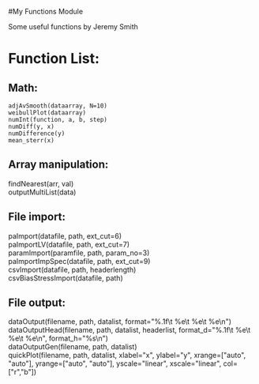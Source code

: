 #My Functions Module

Some useful functions by Jeremy Smith

Function List:
==============

Math:
-----
`adjAvSmooth(dataarray, N=10)`  
`weibullPlot(dataarray)`  
`numInt(function, a, b, step)`  
`numDiff(y, x)`  
`numDifference(y)`  
`mean_sterr(x)  `  

Array manipulation:
-------------------
findNearest(arr, val)  
outputMultiList(data)  

File import:
------------
paImport(datafile, path, ext_cut=6)  
paImportLV(datafile, path, ext_cut=7)  
paramImport(paramfile, path, param_no=3)  
paImportImpSpec(datafile, path, ext_cut=9)  
csvImport(datafile, path, headerlength)  
csvBiasStressImport(datafile, path)  

File output:
------------
dataOutput(filename, path, datalist, format="%.1f\t %e\t %e\t %e\n")  
dataOutputHead(filename, path, datalist, headerlist, format_d="%.1f\t %e\t %e\t %e\n", format_h="%s\n")  
dataOutputGen(filename, path, datalist)  
quickPlot(filename, path, datalist, xlabel="x", ylabel="y", xrange=["auto", "auto"], yrange=["auto", "auto"], yscale="linear", xscale="linear", col=["r","b"])  

